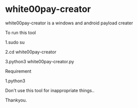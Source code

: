# white00pay-creator
white00pay-creator is a windows and android payload creater

To run this tool

1.sudo su

2.cd white00pay-creator

3.python3 white00pay-creator.py

Requirement 

1.python3

Don't use this tool for inappropriate things..

Thankyou.
